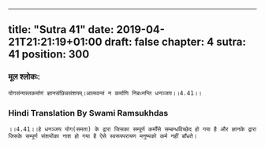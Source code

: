 
---
title: "Sutra 41"
date: 2019-04-21T21:21:19+01:00
draft: false
chapter: 4
sutra: 41
position: 300
---
### मूल श्लोकः:
```
योगसंन्यस्तकर्माणं ज्ञानसंछिन्नसंशयम्।आत्मवन्तं न कर्माणि निबध्नन्ति धनञ्जय।।4.41।।

```

### Hindi Translation By Swami Ramsukhdas
```
।।4.41।।हे धनञ्जय योग(समता) के द्वारा जिसका सम्पूर्ण कर्मोंसे सम्बन्धविच्छेद हो गया है और ज्ञानके द्वारा जिसके सम्पूर्ण संशयोंका नाश हो गया है ऐसे स्वरूपपरायण मनुष्यको कर्म नहीं बाँधते। 

```

